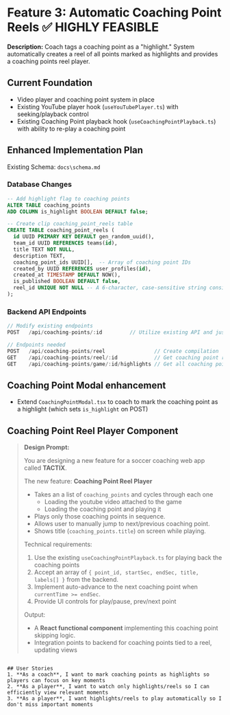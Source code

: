 # Feature 3: Automatic Coaching Point Reels ✅ **HIGHLY FEASIBLE**

**Description:** Coach tags a coaching point as a "highlight." System automatically creates a reel of all points marked as highlights and provides a coaching points reel player.

## Current Foundation
- Video player and coaching point system in place
- Existing YouTube player hook (`useYouTubePlayer.ts`) with seeking/playback control
- Existing Coaching Point playback hook (`useCoachingPointPlayback.ts`) with ability to re-play a coaching point

## Enhanced Implementation Plan

Existing Schema: `docs\schema.md`

### Database Changes
```sql
-- Add highlight flag to coaching points
ALTER TABLE coaching_points 
ADD COLUMN is_highlight BOOLEAN DEFAULT false;

-- Create clip coaching_point_reels table
CREATE TABLE coaching_point_reels (
  id UUID PRIMARY KEY DEFAULT gen_random_uuid(),
  team_id UUID REFERENCES teams(id),
  title TEXT NOT NULL,
  description TEXT,
  coaching_point_ids UUID[],  -- Array of coaching point IDs
  created_by UUID REFERENCES user_profiles(id),
  created_at TIMESTAMP DEFAULT NOW(),
  is_published BOOLEAN DEFAULT false,
  reel_id UNIQUE NOT NULL -- A 6-character, case-sensitive string consisting of uppercase letters (A-Z), lowercase letters (a-z), numbers (0-9), and the special characters - and _
);
```

### Backend API Endpoints
```typescript
// Modify existing endpoints
POST   /api/coaching-points/:id         // Utilize existing API and just add field to POST `is_highlight`

// Endpoints needed
POST   /api/coaching-points/reel                // Create compilation
GET    /api/coaching-points/reel/:id            // Get coaching point reel, including all points in order and youtube video id for each one from games table
GET    /api/coaching-points/game/:id/highlights // Get all coaching points marked as highlights for a given game
```

## Coaching Point Modal enhancement
- Extend `CoachingPointModal.tsx` to coach to mark the coaching point as a highlight (which sets `is_highlight` on POST)

## Coaching Point Reel Player Component

> **Design Prompt:**
> 
> You are designing a new feature for a soccer coaching web app called **TACTIX**.
> 
> The new feature: **Coaching Point Reel Player**
> 
> * Takes an a list of `coaching_points` and cycles through each one
>   * Loading the youtube video attached to the game
>   * Loading the coaching point and playing it
> * Plays only those coaching points in sequence.
> * Allows user to manually jump to next/previous coaching point.
> * Shows title (`coaching_points.title`) on screen while playing.
> 
> Technical requirements:
> 
> 1. Use the existing `useCoachingPointPlayback.ts` for playing back the coaching points
> 2. Accept an array of `{ point_id, startSec, endSec, title, labels[] }` from the backend.
> 3. Implement auto-advance to the next coaching point when `currentTime >= endSec`.
> 4. Provide UI controls for play/pause, prev/next point
> 
> Output:
> 
> * A **React functional component** implementing this coaching point skipping logic.
> * Integration points to backend for coaching points tied to a reel, updating views
```

## User Stories
1. **As a coach**, I want to mark coaching points as highlights so players can focus on key moments
2. **As a player**, I want to watch only highlights/reels so I can efficiently view relevant moments
3. **As a player**, I want highlights/reels to play automatically so I don't miss important moments